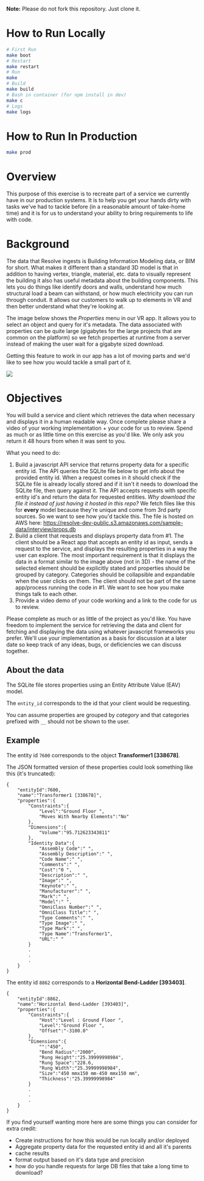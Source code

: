 **Note:** Please do not fork this repository. Just clone it.

# How to Run Locally
```bash
# First Run
make boot
# Restart
make restart
# Run 
make 
# Build
make build
# Bash in container (for npm install in dev)
make c
# Logs
make logs
```

# How to Run In Production
```bash
make prod
```

# Overview

This purpose of this exercise is to recreate part of a service we currently have in our production systems. It is to help you get your hands dirty with tasks we've had to tackle before (in a reasonable amount of take-home time) and it is for us to understand your ability to bring requirements to life with code.


# Background

The data that Resolve ingests is Building Information Modeling data, or BIM for short. What makes it different than a standard 3D model is that in addition to having vertex, triangle, material, etc. data to visually represent the building it also has useful metadata about the building components. This lets you do things like identify doors and walls, understand how much structural load a beam can withstand, or how much electricity you can run through conduit. It allows our customers to walk up to elements in VR and then better understand what they're looking at.

The image below shows the *Properties* menu in our VR app. It allows you to select an object and query for it's metadata. The data associated with properties can be quite large (gigabytes for the large projects that are common on the platform) so we fetch properties at runtime from a server instead of making the user wait for a gigabyte sized download.

Getting this feature to work in our app has a lot of moving parts and we'd like to see how you would tackle a small part of it. 

![](https://www.resolvebim.com/s/resolve_vr_bim_properties.png)

# Objectives

You will build a service and client which retrieves the data when necessary and displays it in a human readable way. Once complete please share a video of your working implementation + your code for us to review. Spend as much or as little time on this exercise as you'd like. We only ask you return it 48 hours from when it was sent to you.

What you need to do:

1. Build a javascript API service that returns property data for a specific entity id. The API queries the SQLite file below to get info about the provided entity id. When a request comes in it should check if the SQLite file is already locally stored and if it isn't it needs to download the SQLite file, then query against it. The API accepts requests with specific entity id's and return the data for requested entities. *Why download the file it instead of just having it hosted in this repo?* We fetch files like this for **every** model because they're unique and come from 3rd party sources. So we want to see how you'd tackle this. The file is hosted on AWS here: https://resolve-dev-public.s3.amazonaws.com/sample-data/interview/props.db 
2. Build a client that requests and displays property data from #1. The client should be a React app that accepts an entity id as input, sends a request to the service, and displays the resulting properties in a way the user can explore. The most important requirement is that it displays the data in a format similar to the image above (not in 3D) - the name of the selected element should be explicitly stated and properties should be grouped by category. Categories should be collapsible and expandable when the user clicks on them. The client should not be part of the same app/process running the code in #1. We want to see how you make things talk to each other.
3. Provide a video demo of your code working and a link to the code for us to review.

Please complete as much or as little of the project as you'd like. You have freedom to implement the service for retrieving the data and client for fetching and displaying the data using whatever javascript frameworks you prefer. We'll use your implementation as a basis for discussion at a later date so keep track of any ideas, bugs, or deficiencies we can discuss together.

## About the data

The SQLite file stores properties using an Entity Attribute Value (EAV) model. 

The `entity_id` corresponds to the id that your client would be requesting. 

You can assume properties are grouped by *category* and that categories prefixed with `__` should not be shown to the user.

## Example

The entity id `7600` corresponds to the object **Transformer1 [338678]**.

The JSON formatted version of these properties could look something like this (it's truncated):
```
{
    "entityId":7600,
    "name":"Transformer1 [338678]",
    "properties":{
        "Constraints":{
            "Level":"Ground Floor ",
            "Moves With Nearby Elements":"No"
        },
        "Dimensions":{
            "Volume":"95.712623343811"
        },
        "Identity Data":{
            "Assembly Code":" ",
            "Assembly Description":" ",
            "Code Name":" ",
            "Comments":" ",
            "Cost":"0 ",
            "Description":" ",
            "Image":" ",
            "Keynote":" ",
            "Manufacturer":" ",
            "Mark":" ",
            "Model":" ",
            "OmniClass Number":" ",
            "OmniClass Title":" ",
            "Type Comments":" ",
            "Type Image":" ",
            "Type Mark":" ",
            "Type Name":"Transformer1",
            "URL":" "
        }
        .
        .
        .
    }
}
```

The entity id `8862` corresponds to a **Horizontal Bend-Ladder [393403]**.

```
{
    "entityId":8862,
    "name":"Horizontal Bend-Ladder [393403]",
    "properties":{
        "Constraints":{
            "Host":"Level : Ground Floor ",
            "Level":"Ground Floor ",
            "Offset":"-3100.0"
        },
        "Dimensions":{
            "":"450",
            "Bend Radius":"2000",
            "Rung Height":"25.39999998984",
            "Rung Space":"228.6,
            "Rung Width":"25.39999998984",
            "Size":"450 mmx150 mm-450 mmx150 mm",
            "Thickness":"25.39999998984"
        }
        .
        .
        .
    }
}
```


If you find yourself wanting more here are some things you can consider for extra credit:
- Create instructions for how this would be run locally and/or deployed
- Aggregate property data for the requested entity id and all it's parents
- cache results
- format output based on it's data type and precision
- how do you handle requests for large DB files that take a long time to download?
